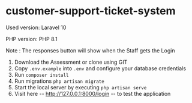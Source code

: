 # customer-support-ticket-system

Used version: Laravel 10 

PHP version: PHP 8.1

Note : The responses button will show when the Staff gets the Login

1. Download the Assessment or clone using GIT
2. Copy `.env.example` into `.env` and configure your database credentials
3. Run `composer install`
4. Run migrations `php artisan migrate`
5. Start the local server by executing `php artisan serve`
6. Visit here -- http://127.0.0.1:8000/login -- to test the application
